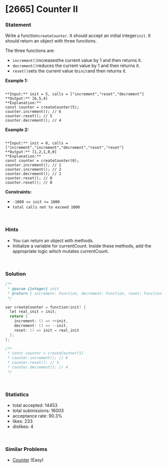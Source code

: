# [2665] Counter II



### Statement

Write a function`createCounter`. It should accept an initial integer`init`. It should return an object with three functions.

The three functions are:

* `increment()`increasesthe current value by 1 and then returns it.
* `decrement()`reduces the current value by 1 and then returns it.
* `reset()`sets the current value to`init`and then returns it.


**Example 1:**

```

**Input:** init = 5, calls = ["increment","reset","decrement"]
**Output:** [6,5,4]
**Explanation:**
const counter = createCounter(5);
counter.increment(); // 6
counter.reset(); // 5
counter.decrement(); // 4

```

**Example 2:**

```

**Input:** init = 0, calls = ["increment","increment","decrement","reset","reset"]
**Output:** [1,2,1,0,0]
**Explanation:**
const counter = createCounter(0);
counter.increment(); // 1
counter.increment(); // 2
counter.decrement(); // 1
counter.reset(); // 0
counter.reset(); // 0

```

**Constraints:**
* `-1000 <= init <= 1000`
* `total calls not to exceed 1000`


<br />

### Hints

- You can return an object with methods.
- Initialize a variable for currentCount. Inside these methods, add the appropriate logic which mutates currentCount.

<br />

### Solution

```cpp
/**
 * @param {integer} init
 * @return { increment: Function, decrement: Function, reset: Function }
 */

var createCounter = function(init) {
  let real_init = init;
  return {
    increment: () => ++init,
    decrement: () => --init,
    reset: () => init = real_init
  };
};

/**
 * const counter = createCounter(5)
 * counter.increment(); // 6
 * counter.reset(); // 5
 * counter.decrement(); // 4
 */
```

<br />

### Statistics

- total accepted: 14453
- total submissions: 16003
- acceptance rate: 90.3%
- likes: 233
- dislikes: 4

<br />

### Similar Problems

- [Counter](https://leetcode.com/problems/counter) (Easy)
